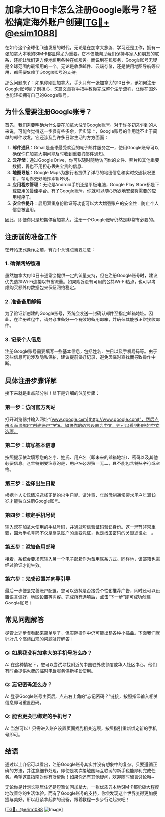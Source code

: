# 加拿大10日卡怎么注册Google账号？轻松搞定海外账户创建[[TG💪+ @esim1088](https://t.me/s/esim1088)]

在如今这个全球化飞速发展的时代，无论是在加拿大旅游、学习还是工作，拥有一张加拿大本地的SIM卡都显得尤为重要。它不仅能帮助我们保持与家人和朋友的联系，还能让我们更方便地使用各种在线服务。而说到在线服务，Google账号无疑是全球范围内最常用的一个。无论是收发邮件、云端存储，还是使用地图导航等应用，都需要依赖于Google账号的支持。

那么问题来了：如果你刚到加拿大，手头只有一张加拿大的10日卡，该如何注册Google账号呢？别担心，这篇文章将手把手教你完成整个注册流程，让你在国外也能轻松拥有自己的Google账号。

## 为什么需要注册Google账号？

首先，我们需要明确为什么要在加拿大注册Google账号。对于许多初来乍到的人来说，可能会觉得这一步骤有些多余，但实际上，Google账号的作用远不止于简单的邮件收发。它还涉及到许多日常生活的方方面面：

1. **邮件通讯**：Gmail是全球最受欢迎的电子邮件服务之一，使用Google账号可以确保你在加拿大期间能及时收到重要的邮件通知。
2. **云存储**：通过Google Drive，你可以随时随地访问你的文件、照片和其他重要数据，再也不用担心丢失宝贵的信息。
3. **地图导航**：Google Maps为旅行者提供了详尽的地图信息和实时交通状况更新，帮助你更好地探索新环境。
4. **应用程序管理**：无论是Android手机还是平板电脑，Google Play Store都是下载应用的最佳平台。有了Google账号，你就可以随心所欲地安装你需要的应用程序了。
5. **安全性提升**：启用双重身份验证等功能可以大大增强账户的安全性，防止个人信息被盗用。

因此，即便你只是短期停留加拿大，注册一个Google账号仍然是非常有必要的。

## 注册前的准备工作

在开始正式操作之前，有几个关键点需要注意：

### 1. 确保网络畅通

虽然加拿大的10日卡通常会提供一定的流量支持，但在注册Google账号时，建议优先选择Wi-Fi连接以节省流量。如果附近没有可用的公共Wi-Fi热点，也可以考虑购买额外的数据包来保证网络稳定。

### 2. 准备备用邮箱

为了验证新创建的Google账号，系统会发送一封确认邮件至指定邮箱地址。因此，在注册过程中，请务必准备好一个有效的备用邮箱，并确保其能够正常接收邮件。

### 3. 记录个人信息

注册Google账号需要填写一些基本信息，包括姓名、生日以及手机号码等。由于这些信息可能涉及隐私保护，建议提前做好记录，避免因临时查找而导致操作中断。

## 具体注册步骤详解

接下来就是重点部分啦！以下是详细的注册步骤：

### 第一步：访问官方网站

打开浏览器并输入网址“[www.google.com](http://www.google.com)”，然后点击页面顶部的“创建账户”按钮。如果你的语言设置为中文，则可以看到相应的中文选项。

### 第二步：填写基本信息

按照提示依次填写您的名字、姓氏、用户名（即未来的邮箱地址）、密码以及其他必要信息。这里特别要注意的是，用户名必须独一无二，且不能包含特殊字符或空格。

### 第三步：选择出生日期

根据个人实际情况选择正确的出生日期。请注意，年龄限制通常要求用户年满13岁才能独立注册Google账号。

### 第四步：绑定手机号码

输入您在加拿大使用的手机号码，并通过短信验证码验证身份。这一环节非常重要，因为手机号码不仅是登录账户的重要凭证，也是找回密码的关键途径之一。

### 第五步：添加备用邮箱

接着，系统会要求您输入另一个电子邮箱作为备用联系方式。同样地，该邮箱也需经过验证才能生效。

### 第六步：完成设置并向导引导

最后一步便是完善账户配置。您可以选择是否接受个性化推荐广告，同时还可以设置语言偏好、地区设置等内容。完成所有选项后，点击“下一步”即可成功创建Google账号！

## 常见问题解答

尽管上述步骤看起来简单明了，但实际操作中仍可能出现各种小插曲。下面我们就针对几个高频出现的问题进行解答：

### Q: 如果我没有加拿大的手机号怎么办？
A: 在这种情况下，您可以尝试寻找附近的中国驻外使领馆或华人社区中心，他们有时会提供免费的临时电话服务供新移民使用。

### Q: 忘记密码怎么办？
A: 登录Google账号主页后，点击右上角的“忘记密码？”链接，按照指示输入相关信息即可重置密码。

### Q: 能否更换已绑定的手机号？
A: 当然可以！只需进入账户设置页面找到相关选项，按照指引重新绑定新的手机号即可。

## 结语

通过以上介绍可以看出，注册Google账号其实并没有想象中的复杂。只要遵循正确的方法，并注意细节处理，即使是初次接触国际互联网的新手也能顺利完成任务。希望这篇指南对你有所帮助！如果你还有其他疑问，欢迎随时留言讨论哦~

无论你是计划长期居住还是短暂访问加拿大，一张优质的本地SIM卡都能极大程度地改善你的生活体验。而有了Google账号的支持，你会发现这个世界变得更加便捷与美好。所以赶紧拿起你的设备，跟着教程一步步行动起来吧！

[[TG💪+ @esim1088](https://t.me/s/esim1088) ![Image](https://i.postimg.cc/4NQfJmqS/Snipaste-2025-05-13-00-14-12.png)]